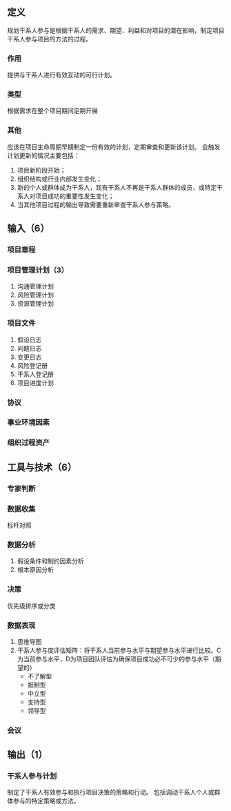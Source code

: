 ## 定义
规划干系人参与是根据干系人的需求、期望、利益和对项目的潜在影响，制定项目干系人参与项目的方法的过程。
### 作用
提供与干系人进行有效互动的可行计划。
### 类型
根据需求在整个项目期间定期开展
### 其他
应该在项目生命周期早期制定一份有效的计划，定期审查和更新该计划。
会触发计划更新的情况主要包括：
1. 项目新阶段开始；
2. 组织结构或行业内部发生变化；
3. 新的个人或群体成为干系人，现有干系人不再是干系人群体的成员，或特定干系人对项目成功的重要性发生变化；
4. 当其他项目过程的输出导致需要重新审查干系人参与策略。
## 输入（6）
### 项目章程
### 项目管理计划（3）
1. 沟通管理计划
2. 风险管理计划
3. 资源管理计划
### 项目文件
1. 假设日志
2. 问题日志
3. 变更日志
4. 风险登记册
5. 干系人登记册
6. 项目进度计划
### 协议
### 事业环境因素
### 组织过程资产
## 工具与技术（6）
### 专家判断
### 数据收集
标杆对照
### 数据分析
1. 假设条件和制约因素分析
2. 根本原因分析
### 决策
优先级排序或分类
### 数据表现
1. 思维导图
2. 干系人参与度评估矩阵：将干系人当前参与水平与期望参与水平进行比较。C为当前参与水平，D为项目团队评估为确保项目成功必不可少的参与水平（期望的）
	- 不了解型
	- 抵制型
	- 中立型
	- 支持型
	- 领导型
### 会议
## 输出（1）
### 干系人参与计划
制定了干系人有效参与和执行项目决策的策略和行动。
包括调动干系人个人或群体参与的特定策略或方法。